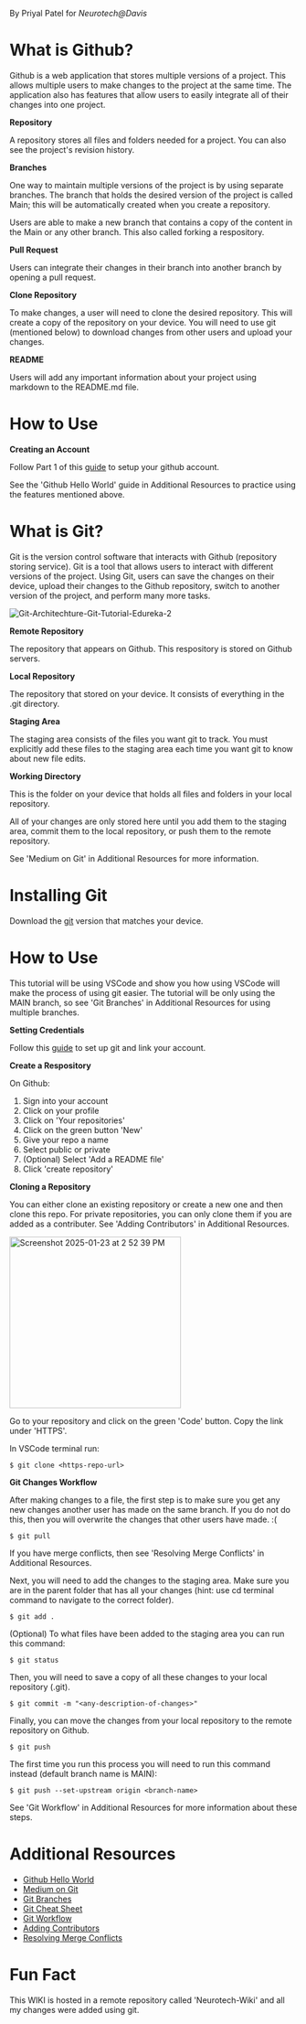 By Priyal Patel for _Neurotech@Davis_

# What is Github?

Github is a web application that stores multiple versions of a project. This allows multiple users to make changes to the project at the same time. The application also has features that allow users to easily integrate all of their changes into one project.

**Repository**

A repository stores all files and folders needed for a project. You can also see the project's revision history.

**Branches**

One way to maintain multiple versions of the project is by using separate branches. The branch that holds the desired version of the project is called Main; this will be automatically created when you create a repository.

Users are able to make a new branch that contains a copy of the content in the Main or any other branch. This also called forking a respository.

**Pull Request**

Users can integrate their changes in their branch into another branch by opening a pull request.

**Clone Repository**

To make changes, a user will need to clone the desired repository. This will create a copy of the repository on your device. You will need to use git (mentioned below) to download changes from other users and upload your changes.

**README**

Users will add any important information about your project using markdown to the README.md file.

# How to Use

**Creating an Account**

Follow Part 1 of this [guide](https://docs.github.com/en/get-started/onboarding/getting-started-with-your-github-account#part-1-configuring-your-github-account) to setup your github account.

See the 'Github Hello World' guide in Additional Resources to practice using the features mentioned above.

# What is Git?

Git is the version control software that interacts with Github (repository storing service). Git is a tool that allows users to interact with different versions of the project. Using Git, users can save the changes on their device, upload their changes to the Github repository, switch to another version of the project, and perform many more tasks.

![Git-Architechture-Git-Tutorial-Edureka-2](https://github.com/user-attachments/assets/06a3534f-a136-47af-b511-89f3084f665d)


**Remote Repository**

The repository that appears on Github. This respository is stored on Github servers.

**Local Repository**

The repository that stored on your device. It consists of everything in the .git directory.

**Staging Area**

The staging area consists of the files you want git to track. You must explicitly add these files to the staging area each time you want git to know about new file edits.

**Working Directory**

This is the folder on your device that holds all files and folders in your local repository.

All of your changes are only stored here until you add them to the staging area, commit them to the local repository, or push them to the remote repository.

See 'Medium on Git' in Additional Resources for more information.

# Installing Git

Download the [git](https://git-scm.com/downloads) version that matches your device.

# How to Use

This tutorial will be using VSCode and show you how using VSCode will make the process of using git easier. The tutorial will be only using the MAIN branch, so see 'Git Branches' in Additional Resources for using multiple branches.

**Setting Credentials**

Follow this [guide](https://docs.github.com/en/get-started/getting-started-with-git/set-up-git#setting-up-git) to set up git and link your account.

**Create a Respository**

On Github:

1. Sign into your account
2. Click on your profile
3. Click on 'Your repositories'
4. Click on the green button 'New'
5. Give your repo a name
6. Select public or private
7. (Optional) Select 'Add a README file'
8. Click 'create repository'

**Cloning a Repository**

You can either clone an existing repository or create a new one and then clone this repo. For private repositories, you can only clone them if you are added as a contributer. See 'Adding Contributors' in Additional Resources.

<img width="300" alt="Screenshot 2025-01-23 at 2 52 39 PM" src="https://github.com/user-attachments/assets/f6c7c94f-e4a7-43e4-8f40-98cad868d85e" />

Go to your repository and click on the green 'Code' button. Copy the link under 'HTTPS'.

In VSCode terminal run:

```
$ git clone <https-repo-url>
```

**Git Changes Workflow**

After making changes to a file, the first step is to make sure you get any new changes another user has made on the same branch. If you do not do this, then you will overwrite the changes that other users have made. :(

```
$ git pull
```

If you have merge conflicts, then see 'Resolving Merge Conflicts' in Additional Resources.

Next, you will need to add the changes to the staging area. Make sure you are in the parent folder that has all your changes (hint: use cd terminal command to navigate to the correct folder).

```
$ git add .
```

(Optional) To what files have been added to the staging area you can run this command:

```
$ git status
```

Then, you will need to save a copy of all these changes to your local repository (.git).

```
$ git commit -m "<any-description-of-changes>"
```

Finally, you can move the changes from your local repository to the remote repository on Github.

```
$ git push
```

The first time you run this process you will need to run this command instead (default branch name is MAIN):

```
$ git push --set-upstream origin <branch-name>
```

See 'Git Workflow' in Additional Resources for more information about these steps.

# Additional Resources

- [Github Hello World](https://docs.github.com/en/get-started/start-your-journey/hello-world)
- [Medium on Git](https://medium.com/@lucasmaurer/git-gud-the-working-tree-staging-area-and-local-repo-a1f0f4822018)
- [Git Branches](https://www.educative.io/blog/git-branching-tutorial)
- [Git Cheat Sheet](https://about.gitlab.com/images/press/git-cheat-sheet.pdf)
- [Git Workflow](https://uidaholib.github.io/get-git/3workflow.html)
- [Adding Contributors](https://docs.github.com/en/account-and-profile/setting-up-and-managing-your-personal-account-on-github/managing-access-to-your-personal-repositories/inviting-collaborators-to-a-personal-repository)
- [Resolving Merge Conflicts](https://docs.github.com/en/pull-requests/collaborating-with-pull-requests/addressing-merge-conflicts/resolving-a-merge-conflict-using-the-command-line)

# Fun Fact

This WIKI is hosted in a remote repository called 'Neurotech-Wiki' and all my changes were added using git.
